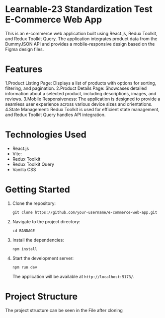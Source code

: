 # Learnable-23 Standardization Test E-Commerce Web App

This is an e-commerce web application built using React.js, Redux Toolkit, and Redux Toolkit Query. The application integrates product data from the DummyJSON API and provides a mobile-responsive design based on the Figma design files.

# Features

1.Product Listing Page: Displays a list of products with options for sorting, filtering, and pagination.
2.Product Details Page: Showcases detailed information about a selected product, including descriptions, images, and reviews.
3.Mobile Responsiveness: The application is designed to provide a seamless user experience across various device sizes and orientations.
4.State Management: Redux Toolkit is used for efficient state management, and Redux Toolkit Query handles API integration.

# Technologies Used

- React.js
- Vite:
- Redux Toolkit
- Redux Toolkit Query
- Vanilla CSS

# Getting Started

1. Clone the repository:

   ```
   git clone https://github.com/your-username/e-commerce-web-app.git
   ```

2. Navigate to the project directory:

   ```
   cd BANDAGE
   ```

3. Install the dependencies:

   ```
   npm install
   ```

4. Start the development server:

   ```
   npm run dev
   ```

   The application will be available at `http://localhost:5173/`.

# Project Structure

The project structure can be seen in the File after cloning

